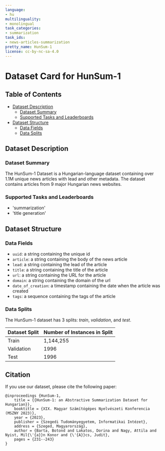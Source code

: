 ```yaml
---
language:
- hu
multilinguality:
- monolingual
task_categories:
- summarization
task_ids:
- news-articles-summarization
pretty_name: HunSum-1
license: cc-by-nc-sa-4.0
---
```

# Dataset Card for HunSum-1

## Table of Contents
- [Dataset Description](#dataset-description)
  - [Dataset Summary](#dataset-summary)
  - [Supported Tasks and Leaderboards](#supported-tasks-and-leaderboards)
- [Dataset Structure](#dataset-structure)
  - [Data Fields](#data-fields)
  - [Data Splits](#data-splits)
 
## Dataset Description

### Dataset Summary

The HunSum-1 Dataset is a Hungarian-language dataset containing over 1.1M unique news articles with lead and other metadata. The dataset contains articles from 9 major Hungarian news websites. 

### Supported Tasks and Leaderboards

- 'summarization'
- 'title generation' 

## Dataset Structure

### Data Fields

- `uuid`: a string containing the unique id
- `article`: a string containing the body of the news article 
- `lead`: a string containing the lead of the article
- `title`: a string containing the title of the article
- `url`: a string containing the URL for the article
- `domain`:  a string containing the domain of the url
- `date_of_creation`: a timestamp containing the date when the article was created
- `tags`: a sequence containing the tags of the article

### Data Splits

The HunSum-1 dataset has 3 splits: _train_, _validation_, and _test_.

| Dataset Split | Number of Instances in Split                |
| ------------- | ------------------------------------------- |
| Train         | 1,144,255                                   |
| Validation    | 1996                                        |
| Test          | 1996                                        |

## Citation

If you use our dataset, please cite the following paper:
```
@inproceedings {HunSum-1,
    title = {{HunSum-1: an Abstractive Summarization Dataset for Hungarian}},
	booktitle = {XIX. Magyar Számítógépes Nyelvészeti Konferencia (MSZNY 2023)},
	year = {2023},
	publisher = {Szegedi Tudományegyetem, Informatikai Intézet},
	address = {Szeged, Magyarország},
	author = {Barta, Botond and Lakatos, Dorina and Nagy, Attila and Nyist, Mil{\'{a}}n Konor and {\'{A}}cs, Judit},
	pages = {231--243}
}
```